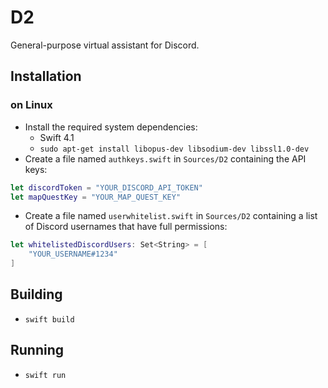 # D2
General-purpose virtual assistant for Discord.

## Installation

### on Linux
* Install the required system dependencies:
	* Swift 4.1
    * `sudo apt-get install libopus-dev libsodium-dev libssl1.0-dev`
* Create a file named `authkeys.swift` in `Sources/D2` containing the API keys:

```swift
let discordToken = "YOUR_DISCORD_API_TOKEN"
let mapQuestKey = "YOUR_MAP_QUEST_KEY"
```

* Create a file named `userwhitelist.swift` in `Sources/D2` containing a list of Discord usernames that have full permissions:

```swift
let whitelistedDiscordUsers: Set<String> = [
	"YOUR_USERNAME#1234"
]
```

## Building
* `swift build`

## Running
* `swift run`
